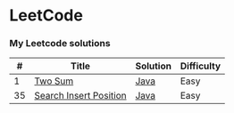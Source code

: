 
LeetCode
========

### My Leetcode solutions


| # | Title | Solution | Difficulty |
|---| ----- | -------- | ---------- |
|1|[Two Sum](https://oj.leetcode.com/problems/two-sum/)| [Java](./twoSum.java)|Easy|
|35|[Search Insert Position](https://oj.leetcode.com/problems/search-insert-position/)| [Java](./searchInsertPosition.java)|Easy|
